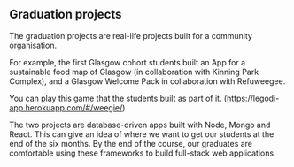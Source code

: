 Graduation projects
---

The graduation projects are real-life projects built for a community organisation.

For example, the first Glasgow cohort students built an App for a sustainable food map of Glasgow (in collaboration with Kinning Park Complex), and a Glasgow Welcome Pack in collaboration with Refuweegee.

You can play this game that the students built as part of it. (https://legodi-app.herokuapp.com/#/weegie/)

The two projects are database-driven apps built with Node, Mongo and React. This can give an idea of where we want to get our students at the end of the six months. By the end of the course, our graduates are comfortable using these frameworks to build full-stack web applications.
